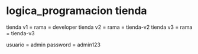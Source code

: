 # logica_programacion tienda

tienda v1 = rama = developer
tienda v2 = rama = tienda-v2
tienda v3 = rama = tienda-v3

usuario = admin
password = admin123